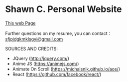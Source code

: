 # Shawn C. Personal Website
[This web Page](https://xiaosanchez.github.io/)

Further questions on my resume, you can contact：sfjpidgkmklsgyi@gmail.com

SOURCES AND CREDITS:
 - JQuery (http://jquery.com/)
 - Anime JS (https://animejs.com/)
 - Animate On Scroll (https://michalsnik.github.io/aos/)
 - React (https://github.com/facebook/react/)
